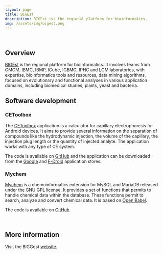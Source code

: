 ```yaml
---
layout: page
title: BIGEst
description: BIGEst ist the regional platform for bioinformatics.
img: /assets/img/bigest.png
---
```


<br />

## Overview

<p>
<a href="http://bigest.unistra.fr">BIGEst</a> is the regional platform for
bioinformatics. It involves teams from GMGM, IBMC, IBMP, ICube, IGBMC, IPHC
and LGM laboratories, with expertise, bioinformatics tools and resources,
data mining algorithms, focused on evolutionary and functional analyses in
various application domains, including biomedical studies, plants, yeast and
bacteria.
</p>

## Software development

### CEToolbox

<p>
The <a href="https://cetoolbox.github.io/" target="_blank">CEToolbox</a>
application is a calculator for capillary electrophoresis for Android devices.
It aims to provide several information on the separation of compounds like the
hydrodynamic injection, the volume of the capillary, the injection plug length
or the quantity of injected analyte. The application works with any type of CE
system.
</p>

<p>
The code is available on <a href="https://github.com/mychem" target="_blank">GitHub</a>
and the application can be downloaded from the <a href="https://play.google.com/store/apps/details?id=com.github.cetoolbox" target="_blank">Google</a>
and <a href="https://f-droid.org/en/packages/com.github.cetoolbox/" target="_blank">F-Droid</a>
application stores.
</p>

### Mychem

<p>
<a href="https://mychem.github.io/" target="_blank">Mychem</a> is a
chemoinformatics extension for MySQL and MariaDB released under the
GNU GPL license. It provides a set of functions that permits to handle
chemical data within the database. These functions permit to search,
analyze and convert chemical data. It is based on <a href="http://openbabel.org/wiki/Main_Page" target="_blank">Open Babel</a>.
</p>

<p>
The code is available on <a href="https://github.com/cetoolbox/cetoolbox" target="_blank">GitHub</a>.
</p>

<br />

## More information

Visit the BIGGest [website](http://bigest.unistra.fr).
